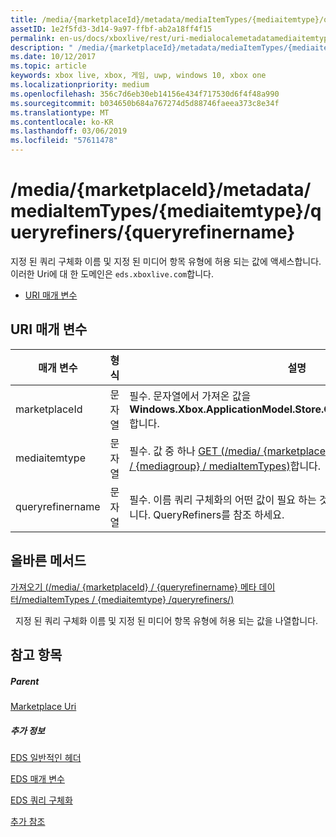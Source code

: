 ```yaml
---
title: /media/{marketplaceId}/metadata/mediaItemTypes/{mediaitemtype}/queryrefiners/{queryrefinername}
assetID: 1e2f5fd3-3d14-9a97-ffbf-ab2a18ff4f15
permalink: en-us/docs/xboxlive/rest/uri-medialocalemetadatamediaitemtypequeryrefinersqueryrefinername.html
description: " /media/{marketplaceId}/metadata/mediaItemTypes/{mediaitemtype}/queryrefiners/{queryrefinername}"
ms.date: 10/12/2017
ms.topic: article
keywords: xbox live, xbox, 게임, uwp, windows 10, xbox one
ms.localizationpriority: medium
ms.openlocfilehash: 356c7d6eb30eb14156e434f717530d6f4f48a990
ms.sourcegitcommit: b034650b684a767274d5d88746faeea373c8e34f
ms.translationtype: MT
ms.contentlocale: ko-KR
ms.lasthandoff: 03/06/2019
ms.locfileid: "57611478"
---
```

# <a name="mediamarketplaceidmetadatamediaitemtypesmediaitemtypequeryrefinersqueryrefinername"></a>/media/{marketplaceId}/metadata/mediaItemTypes/{mediaitemtype}/queryrefiners/{queryrefinername}
지정 된 쿼리 구체화 이름 및 지정 된 미디어 항목 유형에 허용 되는 값에 액세스합니다. 이러한 Uri에 대 한 도메인은 `eds.xboxlive.com`합니다.
 
  * [URI 매개 변수](#ID4EV)
 
<a id="ID4EV"></a>

 
## <a name="uri-parameters"></a>URI 매개 변수
 
| 매개 변수| 형식| 설명| 
| --- | --- | --- | 
| marketplaceId| 문자열| 필수. 문자열에서 가져온 값을 <b>Windows.Xbox.ApplicationModel.Store.Configuration.MarketplaceId</b>합니다.| 
| mediaitemtype| 문자열| 필수. 값 중 하나 [GET (/media/ {marketplaceId} / 메타 데이터/mediaGroups / {mediagroup} / mediaItemTypes)](uri-medialocalemetadatamediagroupsmediaitemtypesget.md)합니다.| 
| queryrefinername| 문자열| 필수. 이름 쿼리 구체화의 어떤 값이 필요 하는 것에 대 한, "장르" 또는 "10" 등입니다. QueryRefiners를 참조 하세요.| 
  
<a id="ID4EKC"></a>

 
## <a name="valid-methods"></a>올바른 메서드

[가져오기 (/media/ {marketplaceId} / {queryrefinername} 메타 데이터/mediaItemTypes / {mediaitemtype} /queryrefiners/)](uri-medialocalemetadatamediaitemtypequeryrefinersqueryrefinernameget.md)

&nbsp;&nbsp;지정 된 쿼리 구체화 이름 및 지정 된 미디어 항목 유형에 허용 되는 값을 나열합니다.
 
<a id="ID4EUC"></a>

 
## <a name="see-also"></a>참고 항목
 
<a id="ID4EWC"></a>

 
##### <a name="parent"></a>Parent 

[Marketplace Uri](atoc-reference-marketplace.md)

  
<a id="ID4EAD"></a>

 
##### <a name="further-information"></a>추가 정보 

[EDS 일반적인 헤더](../../additional/edscommonheaders.md)

 [EDS 매개 변수](../../additional/edsparameters.md)

 [EDS 쿼리 구체화](../../additional/edsqueryrefiners.md)

 [추가 참조](../../additional/atoc-xboxlivews-reference-additional.md)

   